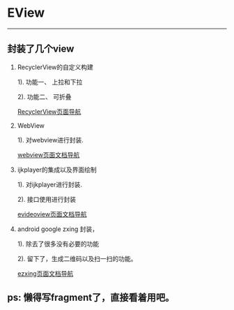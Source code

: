 # EView

--------------------------

## 封装了几个view

1. RecyclerView的自定义构建

    1). 功能一、 上拉和下拉

    2). 功能二、 可折叠

    <a href="/doc/erecycleview.md" >RecyclerView页面导航</a>

2. WebView

    1). 对webview进行封装.

    <a href="/doc/ewebview.md" >webview页面文档导航</a>

3. ijkplayer的集成以及界面绘制

    1). 对ijkplayer进行封装.

    2). 接口使用进行封装

    <a href="/doc/evideoview.md" >evideoview页面文档导航</a>

4. android google zxing 封装，

    1). 除去了很多没有必要的功能

    2). 留下了，生成二维码以及扫一扫的功能。

    <a href="/doc/ezxing.md" >ezxing页面文档导航</a>



## ps: 懒得写fragment了，直接看着用吧。